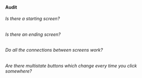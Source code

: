 #### Audit

###### Is there a starting screen?
###### Is there an ending screen?
###### Do all the connections between screens work?
###### Are there multistate buttons which change every time you click somewhere?